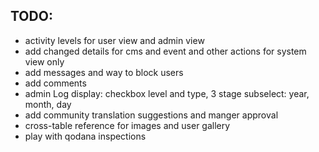 
## TODO:
 - activity levels for user view and admin view
 - add changed details for cms and event and other actions for system view only
 - add messages and way to block users
 - add comments
 - admin Log display: checkbox level and type, 3 stage subselect: year, month, day
 - add community translation suggestions and manger approval
 - cross-table reference for images and user gallery
 - play with qodana inspections
